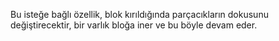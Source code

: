 Bu isteğe bağlı özellik, blok kırıldığında parçacıkların dokusunu değiştirecektir, bir varlık bloğa iner ve bu böyle devam eder.